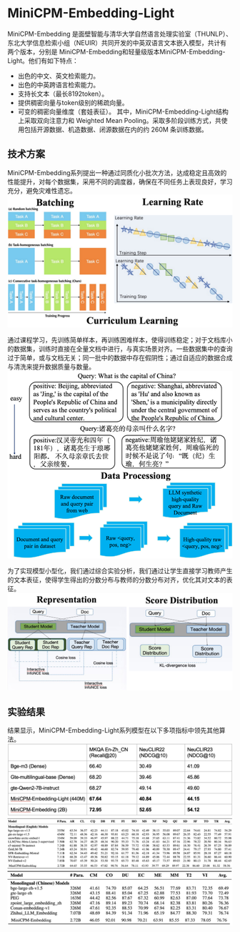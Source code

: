 # MiniCPM-Embedding-Light
MiniCPM-Embedding 是面壁智能与清华大学自然语言处理实验室（THUNLP）、东北大学信息检索小组（NEUIR）共同开发的中英双语言文本嵌入模型，共计有两个版本，分别是
MiniCPM-Embedding和轻量级版本MiniCPM-Embedding-Light。他们有如下特点：
- 出色的中文、英文检索能力。
- 出色的中英跨语言检索能力。
- 支持长文本（最长8192token）。
- 提供稠密向量与token级别的稀疏向量。
- 可变的稠密向量维度（套娃表征）。
其中，MiniCPM-Embedding-Light结构上采取双向注意力和 Weighted Mean Pooling。采取多阶段训练方式，共使用包括开源数据、机造数据、闭源数据在内的约 260M 条训练数据。

## 技术方案
MiniCPM-Embedding系列提出一种通过同质化小批次方法，达成稳定且高效的性能提升，对每个数据集，采用不同的调度器，确保在不同任务上表现良好，学习充分，避免灾难性遗忘。  
![算法技术1](../assets/imgs/embedding01.png)

通过课程学习，先训练简单样本，再训练困难样本，使得训练稳定；对于文档库小的数据集，训练时直接在全量文档中进行，与真实场景对齐。一些数据集中的查询过于简单，或与文档无关；同一批中的数据中存在假阴性；通过自适应的数据合成与清洗来提升数据质量与数量。  
![算法技术2](../assets/imgs/embedding02.png)

为了实现模型小型化，我们通过综合实验分析，我们通过让学生直接学习教师产生的文本表征，使得学生得出的分数分布与教师的分数分布对齐，优化其对文本的表征。
![算法技术3](../assets/imgs/embedding03.png)


## 实验结果
结果显示，MiniCPM-Embedding-Light系列模型在以下多项指标中领先其他算法。
![算法技术4](../assets/imgs/embedding4.png)
![算法技术5](../assets/imgs/embedding5.png)
![算法技术6](../assets/imgs/embedding6.png)